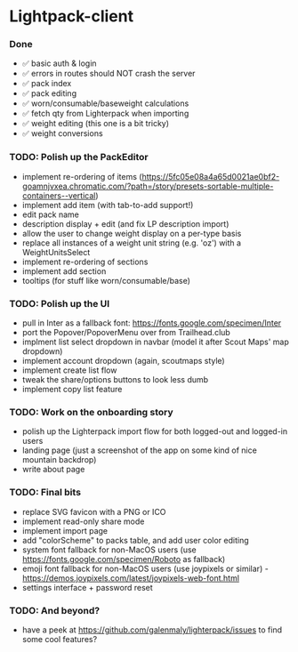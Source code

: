 # Lightpack-client

### Done

- ✅ basic auth & login
- ✅ errors in routes should NOT crash the server
- ✅ pack index
- ✅ pack editing
- ✅ worn/consumable/baseweight calculations
- ✅ fetch qty from Lighterpack when importing
- ✅ weight editing (this one is a bit tricky)
- ✅ weight conversions

### TODO: Polish up the PackEditor

- implement re-ordering of items (https://5fc05e08a4a65d0021ae0bf2-goamnjvxea.chromatic.com/?path=/story/presets-sortable-multiple-containers--vertical)
- implement add item (with tab-to-add support!)
- edit pack name
- description display + edit (and fix LP description import)
- allow the user to change weight display on a per-type basis
- replace all instances of a weight unit string (e.g. 'oz') with a WeightUnitsSelect
- implement re-ordering of sections
- implement add section
- tooltips (for stuff like worn/consumable/base)

### TODO: Polish up the UI

- pull in Inter as a fallback font: https://fonts.google.com/specimen/Inter
- port the Popover/PopoverMenu over from Trailhead.club
- implment list select dropdown in navbar (model it after Scout Maps' map dropdown)
- implement account dropdown (again, scoutmaps style)
- implement create list flow
- tweak the share/options buttons to look less dumb
- implement copy list feature

### TODO: Work on the onboarding story

- polish up the Lighterpack import flow for both logged-out and logged-in users
- landing page (just a screenshot of the app on some kind of nice mountain backdrop)
- write about page

### TODO: Final bits

- replace SVG favicon with a PNG or ICO
- implement read-only share mode
- implement import page
- add "colorScheme" to packs table, and add user color editing
- system font fallback for non-MacOS users (use https://fonts.google.com/specimen/Roboto as fallback)
- emoji font fallback for non-MacOS users (use joypixels or similar) - https://demos.joypixels.com/latest/joypixels-web-font.html
- settings interface + password reset

### TODO: And beyond?

- have a peek at https://github.com/galenmaly/lighterpack/issues to find some cool features?
